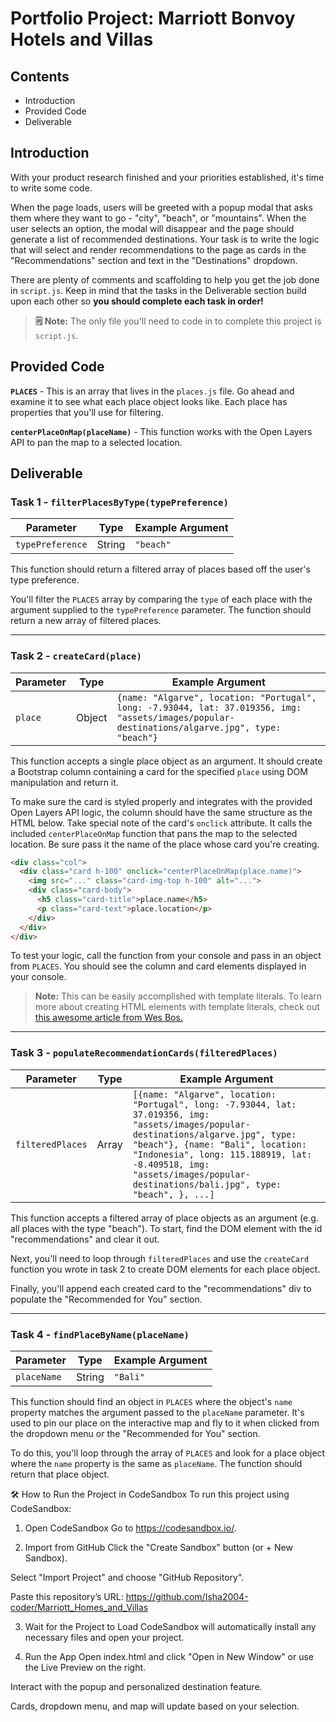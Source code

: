 # Portfolio Project: Marriott Bonvoy Hotels and Villas

## Contents

- Introduction
- Provided Code
- Deliverable

## Introduction
With your product research finished and your priorities established, it's time to write some code. 

When the page loads, users will be greeted with a popup modal that asks them where they want to go - "city", "beach", or "mountains". When the user selects an option, the modal will disappear and the page should generate a list of recommended destinations. Your task is to write the logic that will select and render recommendations to the page as cards in the "Recommendations" section and text in the "Destinations" dropdown. 

There are plenty of comments and scaffolding to help you get the job done in `script.js`. Keep in mind that the tasks in the Deliverable section build upon each other so **you should complete each task in order!**

> **🗒 Note:** The only file you'll need to code in to complete this project is `script.js`.

## Provided Code

**`PLACES`** - This is an array that lives in the `places.js` file. Go ahead and examine it to see what each place object looks like. Each place has properties that you'll use for filtering.

**`centerPlaceOnMap(placeName)`** - This function works with the Open Layers API to pan the map to a selected location. 

## Deliverable

### Task 1 - **`filterPlacesByType(typePreference)`**

| Parameter        | Type   | Example Argument |
| ---------------- | ------ | ---------------- |
| `typePreference` | String | `"beach"`        |

This function should return a filtered array of places based off the user's type preference.

You'll filter the `PLACES` array by comparing the `type` of each place with the argument supplied to the `typePreference` parameter. The function should return a new array of filtered places.

<hr>

### Task 2 - **`createCard(place)`**

| Parameter   | Type   | Example Argument |
| ----------- | ------ | ---------------- |
| `place`     | Object | `{name: "Algarve", location: "Portugal", long: -7.93044, lat: 37.019356, img: "assets/images/popular-destinations/algarve.jpg", type: "beach"}`|

This function accepts a single place object as an argument. It should create a Bootstrap column containing a card for the specified `place` using DOM manipulation and return it. 

To make sure the card is styled properly and integrates with the provided Open Layers API logic, the column should have the same structure as the HTML below. Take special note of the card's `onclick` attribute. It calls the included `centerPlaceOnMap` function that pans the map to the selected location. Be sure pass it the name of the place whose card you're creating. 


```html 
<div class="col">
  <div class="card h-100" onclick="centerPlaceOnMap(place.name)">
    <img src="..." class="card-img-top h-100" alt="...">
    <div class="card-body">
      <h5 class="card-title">place.name</h5>
      <p class="card-text">place.location</p>
    </div>
  </div>
</div>
```

To test your logic, call the function from your console and pass in an object from `PLACES`. You should see the column and card elements displayed in your console.

> **Note:** This can be easily accomplished with template literals. To learn more about creating HTML elements with template literals, check out [this awesome article from Wes Bos.](https://wesbos.com/template-strings-html)

<hr>

### Task 3 - **`populateRecommendationCards(filteredPlaces)`**

| Parameter        | Type  | Example Argument |
| ---------------- | ----- | -----------------|
| `filteredPlaces` | Array | `[{name: "Algarve", location: "Portugal", long: -7.93044, lat: 37.019356, img: "assets/images/popular-destinations/algarve.jpg", type: "beach"}, {name: "Bali", location: "Indonesia", long: 115.188919, lat: -8.409518, img: "assets/images/popular-destinations/bali.jpg", type: "beach", }, ...]` |

This function accepts a filtered array of place objects as an argument (e.g. all places with the type "beach"). To start, find the DOM element with the id "recommendations" and clear it out. 

Next, you'll need to loop through `filteredPlaces` and use the  `createCard` function you wrote in task 2 to create DOM elements for each place object.

Finally, you'll append each created card to the "recommendations" div to populate the "Recommended for You" section.

<hr>

### Task 4 - **`findPlaceByName(placeName)`**

| Parameter   | Type   | Example Argument |
| ----------- | ------ | ---------------- |
| `placeName` | String | `"Bali"`         |

This function should find an object in `PLACES` where the object's `name` property matches the argument passed to the `placeName` parameter. It's used to pin our place on the interactive map and fly to it when clicked from the dropdown menu or the "Recommended for You" section.

To do this, you'll loop through the array of `PLACES` and look for a place object where the `name` property is the same as `placeName`. The function should return that place object.


🛠️ How to Run the Project in CodeSandbox
To run this project using CodeSandbox:

1. Open CodeSandbox
  Go to https://codesandbox.io/.

2. Import from GitHub
  Click the "Create Sandbox" button (or + New Sandbox).

  Select "Import Project" and choose "GitHub Repository".

  Paste this repository’s URL:
  https://github.com/Isha2004-coder/Marriott_Homes_and_Villas

3. Wait for the Project to Load
  CodeSandbox will automatically install any necessary files and open your project.

4. Run the App
  Open index.html and click "Open in New Window" or use the Live Preview on the right.

  Interact with the popup and personalized destination feature.

Cards, dropdown menu, and map will update based on your selection.


